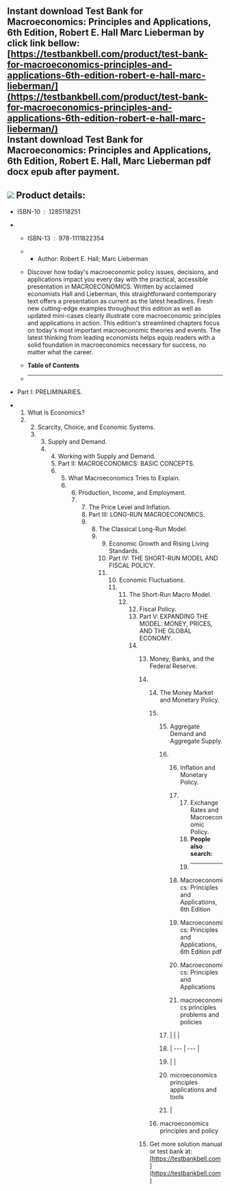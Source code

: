Instant download **Test Bank for Macroeconomics: Principles and Applications, 6th Edition, Robert E. Hall Marc Lieberman** by click link bellow:  
[https://testbankbell.com/product/test-bank-for-macroeconomics-principles-and-applications-6th-edition-robert-e-hall-marc-lieberman/](https://testbankbell.com/product/test-bank-for-macroeconomics-principles-and-applications-6th-edition-robert-e-hall-marc-lieberman/)  
**Instant download Test Bank for Macroeconomics: Principles and Applications, 6th Edition, Robert E. Hall, Marc Lieberman pdf docx epub after payment.**
--------------------------------------------------------------------------------------------------------------------------------------------------------


![](https://testbankbell.com/wp-content/uploads/2023/05/9781111822354_TestBank.jpg)
**Product details:**
--------------------


* ISBN-10 ‏ : ‎ 1285118251
* * ISBN-13 ‏ : ‎ 978-1111822354
  * * Author: Robert E. Hall; Marc Lieberman
   
  * Discover how today's macroeconomic policy issues, decisions, and applications impact you every day with the practical, accessible presentation in MACROECONOMICS. Written by acclaimed economists Hall and Lieberman, this straightforward contemporary text offers a presentation as current as the latest headlines. Fresh new cutting-edge examples throughout this edition as well as updated mini-cases clearly illustrate core macroeconomic principles and applications in action. This edition's streamlined chapters focus on today's most important macroeconomic theories and events. The latest thinking from leading economists helps equip readers with a solid foundation in macroeconomics necessary for success, no matter what the career.
  * **Table of Contents**
  * ---------------------
 
* Part I: PRELIMINARIES.
*  1. What Is Economics?
   2.  2. Scarcity, Choice, and Economic Systems.
       3.  3. Supply and Demand.
           4.  4. Working with Supply and Demand.
               5.  Part II: MACROECONOMICS: BASIC CONCEPTS.
               6.   5. What Macroeconomics Tries to Explain.
                    6.  6. Production, Income, and Employment.
                        7.  7. The Price Level and Inflation.
                            8.  Part III: LONG-RUN MACROECONOMICS.
                            9.   8. The Classical Long-Run Model.
                                 9.  9. Economic Growth and Rising Living Standards.
                                     10.  Part IV: THE SHORT-RUN MODEL AND FISCAL POLICY.
                                     11.   10. Economic Fluctuations.
                                           11.  11. The Short-Run Macro Model.
                                                12.  12. Fiscal Policy.
                                                     13.  Part V: EXPANDING THE MODEL: MONEY, PRICES, AND THE GLOBAL ECONOMY.
                                                     14.   13. Money, Banks, and the Federal Reserve.
                                                           14.  14. The Money Market and Monetary Policy.
                                                                15.  15. Aggregate Demand and Aggregate Supply.
                                                                     16.  16. Inflation and Monetary Policy.
                                                                          17.  17. Exchange Rates and Macroeconomic Policy.
                                                                               18. **People also search:**
                                                                               19. -----------------------
                                                                             
                                                                          18.  Macroeconomics: Principles and Applications, 6th Edition
                                                                        
                                                                          19.  Macroeconomics: Principles and Applications, 6th Edition pdf
                                                                        
                                                                          20.  Macroeconomics: Principles and Applications
                                                                        
                                                                          21.  macroeconomics principles problems and policies
                                                                        
                                                                     17.  |  |  |
                                                                     18.  | --- | --- |
                                                                     19.  |  |
                                                                     20.  microeconomics principles applications and tools
                                                                     21.   |
                                                                   
                                                                16.  macroeconomics principles and policy
                                                              
                                                           15.   Get more solution manual or test bank at: [https://testbankbell.com](https://testbankbell.com)
